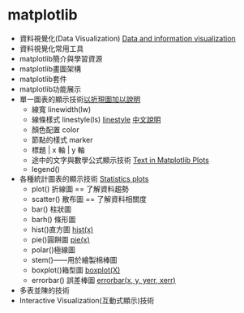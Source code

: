 # matplotlib
- 資料視覺化(Data Visualization) [Data and information visualization](https://en.wikipedia.org/wiki/Data_and_information_visualization)
- 資料視覺化常用工具
- matplotlib簡介與學習資源
- matplotlib畫圖架構
- matplotlib套件
- matplotlib功能展示
- 單一圖表的顯示技術[以折現圖加以說明](./2_1_Matplotlib.md)
  - 線寬 linewidth(lw)
  - 線條樣式 linestyle(ls) [linestyle](https://matplotlib.org/stable/gallery/lines_bars_and_markers/linestyles.html) [中文說明](https://blog.csdn.net/Strive_For_Future/article/details/118755312)
  - 顏色配置 color
  - 節點的樣式 marker
  - 標題 | x 軸 | y 軸
  - 途中的文字與數學公式顯示技術 [Text in Matplotlib Plots]()
  - legend() 
- 各種統計圖表的顯示技術 [Statistics plots](https://matplotlib.org/stable/tutorials/text/text_intro.html)
  - plot() 折線圖 == 了解資料趨勢
  - scatter() 散布圖 == 了解資料相關度
  - bar() 柱狀圖
  - barh() 條形圖
  - hist()直方圖 [hist(x)](https://matplotlib.org/stable/plot_types/stats/hist_plot.html)
  - pie()圓餅圖 [pie(x)](https://matplotlib.org/stable/plot_types/stats/pie.html)
  - polar()極線圖 
  - stem()——用於繪製棉棒圖 
  - boxplot()箱型圖 [boxplot(X)](https://matplotlib.org/stable/plot_types/stats/boxplot_plot.html)
  - errorbar() 誤差棒圖  [errorbar(x, y, yerr, xerr)](https://matplotlib.org/stable/plot_types/stats/errorbar_plot.html)
- 多表並陳的技術
- Interactive Visualization(互動式顯示)技術 
